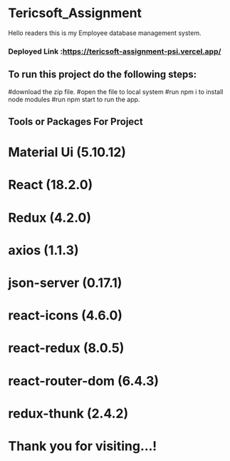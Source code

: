 # Tericsoft_Assignment

Hello readers this is my Employee database management system.


### **Deployed Link** :https://tericsoft-assignment-psi.vercel.app/

## To run this project do the following steps:
#download the zip file.
#open the file to local system
#run npm i to install node modules
#run npm start to run the app.

## Tools or Packages For Project 
# Material Ui (5.10.12)
# React (18.2.0)
# Redux (4.2.0)
# axios (1.1.3)
# json-server (0.17.1)
# react-icons (4.6.0)
# react-redux (8.0.5)
# react-router-dom (6.4.3)
# redux-thunk (2.4.2)
#
#
    
    
    


<h1>Thank you for visiting...!</h1>

